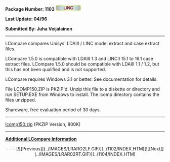 <x-sas-window top="202" bottom="640" left="156" right="686">
<meta http="equiv=" content="type" charset="iso-8859-1">



<b>Package Number: 1103 </b>![](../IMAGES/LINC.JPG)


<b>Last Update: 04/96</b>


<b>Submitted By: Juha Veijalainen</b>


&#10;
- - -
LCompare compares Unisys' LDAIII / LINC model extract and case
extract files.


LCompare 1.5.0 is compatible with LDAIII 1.3 and LINCII 15.1 to
16.1 case extract files. LCompare 1.5.0 should be compatible with
LDAIII 1.1 / 1.2, but this has not been qualified and is not
supported.


LCompare requires Windows 3.1 or better. See documentation for
details.


File LCOMP150.ZIP is PKZIP'd. Unzip this file to a diskette or
directory and run SETUP.EXE from Windows to install. The lcomp
directory contains the files unzipped.


Shareware, free evaluation period of 30 days.


&#10;
- - -
[lcomp150.zip](LCOMP150.ZIP) (PKZIP Version, 800K)


&#10;
- - -
<b>[Additional
LCompare Information](http://personal.eunet.fi/pp/karhu/lcomp.html)</b>

<center>
- - -
[![[Previous]](../IMAGES/LRARO2LF.GIF)](../1102/INDEX.HTM)[![[Next]](../IMAGES/LRAR02RT.GIF)](../1104/INDEX.HTM)
</center>


</x-sas-window>